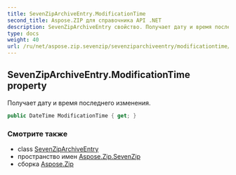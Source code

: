 ```yaml
---
title: SevenZipArchiveEntry.ModificationTime
second_title: Aspose.ZIP для справочника API .NET
description: SevenZipArchiveEntry свойство. Получает дату и время последнего изменения.
type: docs
weight: 40
url: /ru/net/aspose.zip.sevenzip/sevenziparchiveentry/modificationtime/
---
```

## SevenZipArchiveEntry.ModificationTime property

Получает дату и время последнего изменения.

```csharp
public DateTime ModificationTime { get; }
```

### Смотрите также

* class [SevenZipArchiveEntry](../)
* пространство имен [Aspose.Zip.SevenZip](../../sevenziparchiveentry/)
* сборка [Aspose.Zip](../../../)


